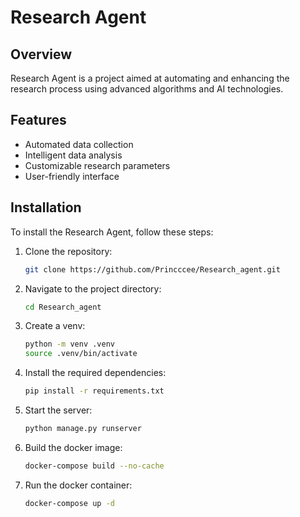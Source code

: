 # Research Agent

## Overview
Research Agent is a project aimed at automating and enhancing the research process using advanced algorithms and AI technologies.

## Features
- Automated data collection
- Intelligent data analysis
- Customizable research parameters
- User-friendly interface

## Installation
To install the Research Agent, follow these steps:
1. Clone the repository:
    ```bash
    git clone https://github.com/Princccee/Research_agent.git
    ```
2. Navigate to the project directory:
    ```bash
    cd Research_agent
    ```
3. Create a venv:
    ```bash
    python -m venv .venv
    source .venv/bin/activate
    ```    
4. Install the required dependencies:
    ```bash
    pip install -r requirements.txt
    ```
5. Start the server:
    ```bash
    python manage.py runserver
    ```
6. Build the docker image:
    ```bash
    docker-compose build --no-cache
    ```
7. Run the docker container:
    ```bash
    docker-compose up -d
    ```
